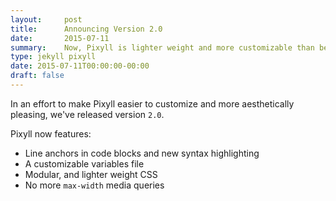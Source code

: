 ```yaml
---
layout:     post
title:      Announcing Version 2.0
date:       2015-07-11
summary:    Now, Pixyll is lighter weight and more customizable than before.
type: jekyll pixyll
date: 2015-07-11T00:00:00-00:00
draft: false
---
```


In an effort to make Pixyll easier to customize and more aesthetically pleasing, we've released version `2.0`.

Pixyll now features:

* Line anchors in code blocks and new syntax highlighting
* A customizable variables file
* Modular, and lighter weight CSS
* No more `max-width` media queries
